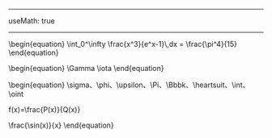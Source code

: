 ___
useMath: true
___

<div class="math">
\begin{equation}
  \int_0^\infty \frac{x^3}{e^x-1}\,dx = \frac{\pi^4}{15}  
\end{equation}

\begin{equation}
\Gamma
\iota
\end{equation}

\begin{equation}
\sigma、\phi、\upsilon、\Pi、\Bbbk、\heartsuit、\int、\oint

f(x)=\frac{P(x)}{Q(x)}

\frac{\sin(x)}{x}
\end{equation}
</div>
